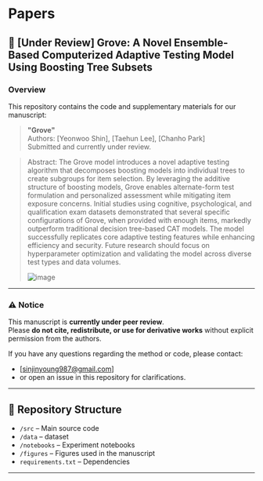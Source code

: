 # Papers

## 📌 [Under Review] Grove: A Novel Ensemble-Based Computerized Adaptive Testing Model Using Boosting Tree Subsets

### Overview

This repository contains the code and supplementary materials for our manuscript:

> **"Grove"**  
> Authors: [Yeonwoo Shin], [Taehun Lee], [Chanho Park]  
> Submitted and currently under review.

> Abstract: The Grove model introduces a novel adaptive testing algorithm that decomposes boosting models into individual trees to create subgroups for item selection. By leveraging the additive structure of boosting models, Grove enables alternate-form test formulation and personalized assessment while mitigating item exposure concerns. Initial studies using cognitive, psychological, and qualification exam datasets demonstrated that several specific configurations of Grove, when provided with enough items, markedly outperform traditional decision tree-based CAT models. The model successfully replicates core adaptive testing features while enhancing efficiency and security. Future research should focus on hyperparameter optimization and validating the model across diverse test types and data volumes.
>
> ![image](https://github.com/user-attachments/assets/4376c68c-f0cf-4892-88f3-74f27188ea1f)


---

### ⚠️ Notice

This manuscript is **currently under peer review**.  
Please **do not cite, redistribute, or use for derivative works** without explicit permission from the authors.

If you have any questions regarding the method or code, please contact:
- [sinjinyoung987@gmail.com]
- or open an issue in this repository for clarifications.

---


## 📂 Repository Structure

- `/src` – Main source code
- `/data` – dataset
- `/notebooks` – Experiment notebooks
- `/figures` – Figures used in the manuscript
- `requirements.txt` – Dependencies

---
